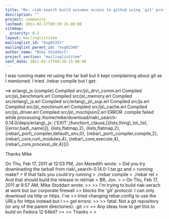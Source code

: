 ```yaml
---
title: "Re: riak-search build assumes access to github using 'git' protocol"
description: ""
project: community
lastmod: 2011-02-17T09:30:15-08:00
sitemap:
  priority: 0.2
layout: mailinglistitem
mailinglist_id: "msg02351"
mailinglist_parent_id: "msg02348"
author_name: "Mike Stoddart"
project_section: "mailinglistitem"
sent_date: 2011-02-17T09:30:15-08:00
---
```



I was running make rel using the tar ball but it kept complaining
about git as I mentioned. I tried ./rebar compile but I get:

==&gt; erlang\\_js (compile)
Compiled src/js\\_drv\\_comm.erl
Compiled src/js\\_benchmark.erl
Compiled src/js\\_memory.erl
Compiled src/erlang\\_js.erl
Compiled src/erlang\\_js\\_sup.erl
Compiled src/js.erl
Compiled src/js\\_mochinum.erl
Compiled src/js\\_cache.erl
Compiled src/js\\_driver.erl
Compiled src/js\\_mochijson2.erl
ERROR: compile failed while processing
/home/mike/download/riak\\_search-0.14.0/deps/erlang\\_js:
{'EXIT',{function\\_clause,[{lists,thing\\_to\\_list,[{error,bad\\_name}]},
 {lists,flatmap,2},
 {lists,flatmap,2},
 {rebar\\_port\\_compiler,default\\_env,0},
 {rebar\\_port\\_compiler,compile,2},
 {rebar\\_core,run\\_modules,4},
 {rebar\\_core,execute,4},
 {rebar\\_core,process\\_dir,4}]}}

Thanks
Mike

On Thu, Feb 17, 2011 at 12:03 PM, Jon Meredith  wrote:
&gt; Did you try downloading the tarball from riak\\_search-0.14.0-1.tar.gz and
&gt; running make?
&gt; If that fails you could try running
&gt; ./rebar compile
&gt; ./rebar rel
&gt; And that should build the release in rel/riak
&gt; BR, Jon.
&gt;
&gt; On Thu, Feb 17, 2011 at 9:57 AM, Mike Stoddart  wrote:
&gt;&gt;
&gt;&gt; I'm trying to build riak-serach at work but our corporate firewall
&gt;&gt; blocks the 'git' protocol. I can only download via http or https. I've
&gt;&gt; tried changing rebar.config to use the URLs for https instead but I
&gt;&gt; get errors:
&gt;&gt;
&gt;&gt; fatal: Not a git repository (or any of the parent directories): .git
&gt;&gt;
&gt;&gt; Any ideas how to get this to build on Fedora 12 64bit?
&gt;&gt;
&gt;&gt; Thanks
&gt;
&gt;

